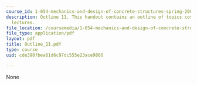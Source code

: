 ```yaml
---
course_id: 1-054-mechanics-and-design-of-concrete-structures-spring-2004
description: Outline 11. This handout contains an outline of topics covered in course
  lectures.
file_location: /coursemedia/1-054-mechanics-and-design-of-concrete-structures-spring-2004/cde398fbea61d6c97dc555e23ace9866_Outline_11.pdf
file_type: application/pdf
layout: pdf
title: Outline_11.pdf
type: course
uid: cde398fbea61d6c97dc555e23ace9866

---
```

None